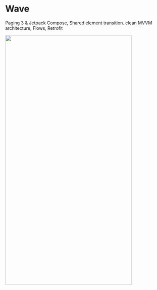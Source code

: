 # Wave
Paging 3 &amp; Jetpack Compose, Shared element transition. clean MVVM architecture, Flows, Retrofit

<img src="https://github.com/IuliuCristianDumitrache/Wave/blob/master/video-1655987952.gif" width="400" height="790">

